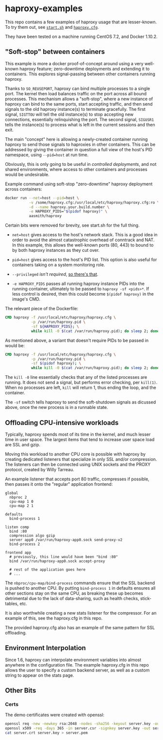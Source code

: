 
# haproxy-examples

This repo contains a few examples of haproxy usage that are lesser-known. To try them
out, see [`start.sh`](start.sh) and [`haproxy.cfg`](haproxy.cfg).

They have been tested on a machine running CentOS 7.2, and Docker 1.10.2.


## "Soft-stop" between containers

This example is more a docker proof-of-concept around using a very well-known haproxy
feature; zero-downtime deployments and extending it to containers. This explores
signal-passing between other containers running haproxy.

Thanks to `SO_REUSEPORT`, haproxy can bind multiple processes to a single port. The
kernel then load balances traffic on the port across all bound processes. This
mechanism allows a "soft-stop", where a new instance of haproxy can bind to the same
ports, start accepting traffic, and then send signals to the old haproxy instance(s)
to terminate gracefully. The first signal, `SIGTTOU` will tell the old instance(s) to
stop accepting new connections, essentially relinquishing the port. The second signal,
`SIGUSR1` tells the instance(s) to process what is left in the current sessions and
then exit.

The main "concept" here is allowing a newly-created container running haproxy to send
those signals to haproxies in other containers. This can be addressed by giving the
container in question a full view of the host's PID namespace, using `--pid=host` at
run time.

Obviously, this is only going to be useful in *controlled deployments*, and not shared
environments, where access to other containers and processes would be undesirable.

Example command using soft-stop "zero-downtime" haproxy deployment across containers:

```sh
docker run --net=host --pid=host \
           -v /some/haproxy.cfg:/usr/local/etc/haproxy/haproxy.cfg:ro \
           -d --name haproxy.your.build.number \
           -e HAPROXY_PIDS="$(pidof haproxy)" \
           aasmith/haproxy
```

Certain bits were removed for brevity, see start.sh for the full thing.

 * `net=host` gives access to the host's network stack. This is a good idea in order
   to avoid the almost catastrophic overhead of conntrack and NAT. In this example,
   this allows the well-known ports (80, 443) to bound to by both haproxy instances
   as they cut over.

 * `pid=host` gives access to the host's PID list. This option is also useful for
   containers taking on a system monitoring role.

 * `--privileged` *isn't required*, [so there's that][0].

 * `-e HAPROXY_PIDS` passes all running haproxy instance PIDs into the running
   container, ultimately to be passed to `haproxy -sf <pids>*`. If less control is
   desired, then this could become `$(pidof haproxy)` in the image's CMD.

[0]: http://developers.redhat.com/blog/2014/11/06/introducing-a-super-privileged-container-concept/

The relevant piece of the Dockerfile:

```Dockerfile
CMD haproxy -f /usr/local/etc/haproxy/haproxy.cfg \
            -p /var/run/haproxy.pid \
            -sf ${HAPROXY_PIDS}; \
            while kill -0 $(cat /var/run/haproxy.pid); do sleep 2; done
```

As mentioned above, a variant that doesn't require PIDs to be passed in would be:

```Dockerfile
CMD haproxy -f /usr/local/etc/haproxy/haproxy.cfg \
            -p /var/run/haproxy.pid \
            -sf $(pidof haproxy); \
            while kill -0 $(cat /var/run/haproxy.pid); do sleep 2; done
```

The `kill -0` line essentially checks that any of the listed processes are running. It
does not send a signal, but performs error checking, per `kill(1)`. When no processes
are left, `kill` will return 1, thus ending the loop, and the container.

The `-sf` switch tells haproxy to send the soft-shutdown signals as dicussed above,
once the new process is in a runnable state.

## Offloading CPU-intensive workloads

Typically, haproxy spends most of its time in the kernel, and much lesser time in
user space. The largest items that tend to increase user space load are SSL and gzip.

Moving this workload to another CPU core is possible with haproxy by creating dedicated
listeners that specialize in only SSL and/or compression. The listeners can then be
connected using UNIX sockets and the PROXY protocol, created by Willy Tarreau.

An example listener that accepts port 80 traffic, compresses if possible, then passes
it onto the "regular" application frontend:

```
global
  nbproc 2
  cpu-map 1 0
  cpu-map 2 1

defaults
  bind-process 1

listen comp
  bind :80
  compression algo gzip
  server app0 /var/run/haproxy-app0.sock send-proxy-v2
  bind-process 2

frontend app
  # previously, this line would have been "bind :80"
  bind /var/run/haproxy-app0.sock accept-proxy

  # rest of the application goes here
  # ...
```

The `nbproc/cpu-map/bind-process` commands ensure that the SSL backend is pushed to
another CPU. By putting `bind-process 1` in defaults ensures all other sections stay
on the same CPU, as breaking these up becomes detrimental due to the lack of
data-sharing, such as health checks, stick-tables, etc.

It is also worthwhile creating a new stats listener for the compressor. For an
example of this, see the haproxy.cfg in this repo.

The provided haproxy.cfg also has an example of the same pattern for SSL offloading.

## Environment Interpolation

Since 1.6, haproxy can interpolate environment variables into almost anywhere in the
configuration file. The example haproxy.cfg in this repo allows the user to specify
a custom backend server, as well as a custom string to appear on the stats page.

## Other Bits

### Certs

The demo certificates were created with openssl:

```sh
openssl req -new -newkey rsa:2048 -nodes -sha256 -keyout server.key -out server.csr
openssl x509 -req -days 365 -in server.csr -signkey server.key -out server.crt
cat server.crt server.key > server.pem
```

